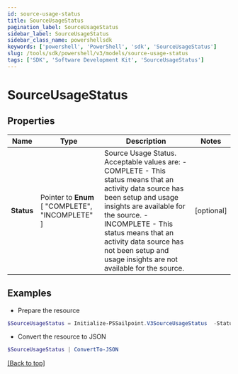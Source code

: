 ```yaml
---
id: source-usage-status
title: SourceUsageStatus
pagination_label: SourceUsageStatus
sidebar_label: SourceUsageStatus
sidebar_class_name: powershellsdk
keywords: ['powershell', 'PowerShell', 'sdk', 'SourceUsageStatus'] 
slug: /tools/sdk/powershell/v3/models/source-usage-status
tags: ['SDK', 'Software Development Kit', 'SourceUsageStatus']
---
```



# SourceUsageStatus

## Properties

Name | Type | Description | Notes
------------ | ------------- | ------------- | -------------
**Status** |  Pointer to  **Enum** [  "COMPLETE",    "INCOMPLETE" ] | Source Usage Status. Acceptable values are:   - COMPLETE       - This status means that an activity data source has been setup and usage insights are available for the source.   - INCOMPLETE       - This status means that an activity data source has not been setup and usage insights are not available for the source. | [optional] 

## Examples

- Prepare the resource
```powershell
$SourceUsageStatus = Initialize-PSSailpoint.V3SourceUsageStatus  -Status COMPLETE
```

- Convert the resource to JSON
```powershell
$SourceUsageStatus | ConvertTo-JSON
```


[[Back to top]](#) 

